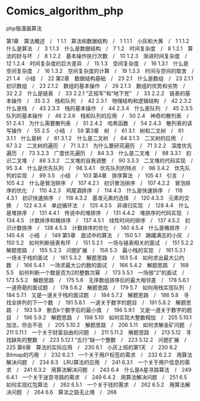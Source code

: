 # Comics_algorithm_php
php版漫画算法

第1章　算法概述　/　1
1.1　算法和数据结构　/　1
1.1.1　小灰和大黄　/　1
1.1.2　什么是算法　/　3
1.1.3　什么是数据结构　/　7
1.2　时间复杂度　/　8
1.2.1　算法的好与坏　/　8
1.2.2　基本操作执行次数　/　10
1.2.3　渐进时间复杂度　/　12
1.2.4　时间复杂度的巨大差异　/　15
1.3　空间复杂度　/　16
1.3.1　什么是空间复杂度　/　16
1.3.2　空间复杂度的计算　/　19
1.3.3　时间与空间的取舍　/　21
1.4　小结　/　22
第2章　数据结构基础　/　23
2.1　什么是数组　/　23
2.1.1　初识数组　/　23
2.1.2　数组的基本操作　/　26
2.1.3　数组的优势和劣势　/　32
2.2　什么是链表　/　33
2.2.1 “正规军”和“地下党”　/　33
2.2.2　链表的基本操作　/　35
2.3　栈和队列　/　42
2.3.1　物理结构和逻辑结构　/　42
2.3.2　什么是栈　/　43
2.3.3　栈的基本操作　/　44
2.3.4　什么是队列　/　45
2.3.5　队列的基本操作　/　46
2.3.6　栈和队列的应用　/　50
2.4　神奇的散列表　/　51
2.4.1　为什么需要散列表　/　51
2.4.2　哈希函数　/　54
2.4.3　散列表的读写操作　/　55
2.5　小结　/　59
第3章　树　/　61
3.1　树和二叉树　/　61
3.1.1　什么是树　/　61
3.1.2　什么是二叉树　/　64
3.1.3　二叉树的应用　/　67
3.2　二叉树的遍历　/　71
3.2.1　为什么要研究遍历　/　71
3.2.2　深度优先遍历　/　73
3.2.3　广度优先遍历　/　84
3.3　什么是二叉堆　/　88
3.3.1　初识二叉堆　/　88
3.3.2　二叉堆的自我调整　/　90
3.3.3　二叉堆的代码实现　/　95
3.4　什么是优先队列　/　98
3.4.1　优先队列的特点　/　98
3.4.2　优先队列的实现　/　99
3.5　小结　/　103
第4章　排序算法　/　105
4.1　引言　/　105
4.2　什么是冒泡排序　/　107
4.2.1　初识冒泡排序　/　107
4.2.2　冒泡排序的优化　/　110
4.2.3　鸡尾酒排序　/　114
4.3　什么是快速排序　/　118
4.3.1　初识快速排序　/　118
4.3.2　基准元素的选择　/　120
4.3.3　元素的交换　/　122
4.3.4　单边循环法　/　125
4.3.5　非递归实现　/　128
4.4　什么是堆排序　/　131
4.4.1　传说中的堆排序　/　131
4.4.2　堆排序的代码实现　/　134
4.5　计数排序和桶排序　/　137
4.5.1　线性时间的排序　/　137
4.5.2　初识计数排序　/　138
4.5.3　计数排序的优化　/　140
4.5.4　什么是桶排序　/　145
4.6　小结　/　149
第5章　面试中的算法　/　150
5.1　踌躇满志的小灰　/　150
5.2　如何判断链表有环　/　151
5.2.1　一场与链表相关的面试　/　151
5.2.2　解题思路　/　155
5.2.3　问题扩展　/　158
5.3　最小栈的实现　/　161
5.3.1　一场关于栈的面试　/　161
5.3.2　解题思路　/　163
5.4　如何求出最大公约数　/　166
5.4.1　一场求最大公约数的面试　/　166
5.4.2　解题思路　/　168
5.5　如何判断一个数是否为2的整数次幂　/　173
5.5.1　一场很“2”的面试　/　173
5.5.2　解题思路　/　175
5.6　无序数组排序后的最大相邻差　/　178
5.6.1　一道奇葩的面试题　/　178
5.6.2　解题思路　/　179
5.7　如何用栈实现队列　/　184
5.7.1　又是一道关于栈的面试题　/　184
5.7.2　解题思路　/　186
5.8　寻找全排列的下一个数　/　191
5.8.1　一道关于数字的题目　/　191
5.8.2　解题思路　/　193
5.9　删去k个数字后的最小值　/　196
5.9.1　又是一道关于数字的题目　/　196
5.9.2　解题思路　/　198
5.10　如何实现大整数相加　/　205
5.10.1　加法，你会不会　/　205
5.10.2　解题思路　/　206
5.11　如何求解金矿问题　/　211
5.11.1　一个关于财富自由的问题　/　211
5.11.2　解题思路　/　213
5.12　寻找缺失的整数　/　223
5.12.1 “五行”缺一个整数　/　223
5.12.2　问题扩展　/　225
第6章　算法的实际应用　/　230
6.1　小灰上班的第1天　/　230
6.2　Bitmap的巧用　/　232
6.2.1　一个关于用户标签的需求　/　232
6.2.2　用算法解决问题　/　234
6.3　LRU算法的应用　/　241
6.3.1　一个关于用户信息的需求　/　241
6.3.2　用算法解决问题　/　243
6.4　什么是A星寻路算法　/　249
6.4.1　一个关于迷宫寻路的需求　/　249
6.4.2　用算法解决问题　/　251
6.5　如何实现红包算法　/　262
6.5.1　一个关于钱的需求　/　262
6.5.2　用算法解决问题　/　264
6.6　算法之路无止境　/　268
